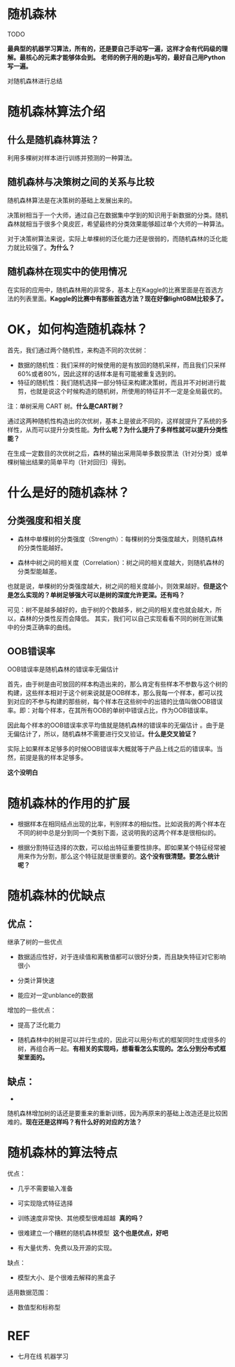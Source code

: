 # 随机森林

TODO


**最典型的机器学习算法，所有的，还是要自己手动写一遍，这样才会有代码级的理解。最核心的元素才能够体会到。**
**老师的例子用的是js写的，最好自己用Python写一遍。**




对随机森林进行总结




# 随机森林算法介绍

## 什么是随机森林算法？


利用多棵树对样本进行训练并预测的一种算法。


## 随机森林与决策树之间的关系与比较


随机森林算法是在决策树的基础上发展出来的。

决策树相当于一个大师，通过自己在数据集中学到的知识用于新数据的分类。随机森林就相当于很多个臭皮匠，希望最终的分类效果能够超过单个大师的一种算法。

对于决策树算法来说，实际上单棵树的泛化能力还是很弱的，而随机森林的泛化能力就比较强了。**为什么？**


## 随机森林在现实中的使用情况


在实际的应用中，随机森林用的非常多，基本上在Kaggle的比赛里面是在首选方法的列表里面。**Kaggle的比赛中有那些首选方法？现在好像lightGBM比较多了。**


# OK，如何构造随机森林？


首先，我们通过两个随机性，来构造不同的次优树：

* 数据的随机性：我们采样的时候使用的是有放回的随机采样，而且我们只采样60%或者80%，因此这样的话样本是有可能被重复选到的。
* 特征的随机性：我们随机选择一部分特征来构建决策树，而且并不对树进行裁剪，也就是说这个时候构造的随机树，所使用的特征并不一定是全局最优的。


注：单树采用 CART 树。**什么是CART树？**

通过这两种随机性构造出的次优树，基本上是彼此不同的，这样就提升了系统的多样性，从而可以提升分类性能。**为什么呢？为什么提升了多样性就可以提升分类性能？**

在生成一定数目的次优树之后，森林的输出采用简单多数投票法（针对分类）或单棵树输出结果的简单平均（针对回归）得到。


# 什么是好的随机森林？




## 分类强度和相关度






  * 森林中单棵树的分类强度（Strength）：每棵树的分类强度越大，则随机森林的分类性能越好。


  * 森林中树之间的相关度（Correlation）：树之间的相关度越大，则随机森林的分类型能越差。


也就是说，单棵树的分类强度越大，树之间的相关度越小，则效果越好。**但是这个是怎么实现的？单树足够强大可以是树的深度允许更深。还有吗？**

可见：树不是越多越好的，由于树的个数越多，树之间的相关度也就会越大，所以，森林的分类性反而会降低。 其实，我们可以自己实现看看不同的树在测试集中的分类正确率的曲线。


## OOB错误率


OOB错误率是随机森林的错误率无偏估计

首先，由于树是由可放回的样本构造出来的，那么肯定有些样本不参数与这个树的构建，这些样本相对于这个树来说就是OOB样本，那么我每一个样本，都可以找到对应的不参与构建的那些树，每个样本在这些树中的出错的比值叫做OOB错误率。即：对每个样本，在其所有OOB的单树中错误占比，作为OOB错误率。

因此每个样本的OOB错误率求平均值就是随机森林的错误率的无偏估计 。由于是无偏估计了，所以，随机森林不需要进行交叉验证。**什么是交叉验证？**

实际上如果样本足够多的时候OOB错误率大概就等于产品上线之后的错误率。当然，前提是我的样本足够多。

**这个没明白**


# 随机森林的作用的扩展






  * 根据样本在相同结点出现的比率，判别样本的相似性。比如说我的两个样本在不同的树中总是分到同一个类别下面，这说明我的这两个样本是很相似的。


  * 根据分割特征选择的次数，可以给出特征重要性排序。即如果某个特征经常被用来作为分割，那么这个特征就是很重要的。**这个没有很清楚。要怎么统计呢？**





# 随机森林的优缺点




## 优点：


继承了树的一些优点




  * 数据适应性好，对于连续值和离散值都可以很好分类，而且缺失特征对它影响很小


  * 分类计算快速


  * 能应对一定unblance的数据


增加的一些优点：


  * 提高了泛化能力


  * 随机森林中的树是可以并行生成的，因此可以用分布式的框架同时生成很多的树，再组合再一起。**有相关的实现吗，想看看怎么实现的。怎么分到分布式框架里面的。**




## 缺点：






  *


随机森林增加树的话还是要重来的重新训练，因为再原来的基础上改造还是比较困难的。**现在还是这样吗？有什么好的对应的方法？**






# 随机森林的算法特点


优点：




  * 几乎不需要输入准备


  * 可实现隐式特征选择


  * 训练速度非常快、其他模型很难超越  **真的吗？**


  * 很难建立一个糟糕的随机森林模型  **这个也是优点，好吧**


  * 有大量优秀、免费以及开源的实现。


缺点：


  * 模型大小、是个很难去解释的黑盒子


适用数据范围：


  * 数值型和标称型







# REF

* 七月在线 机器学习
